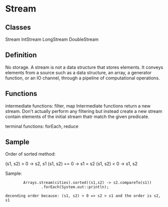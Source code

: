 # Stream

## Classes

Stream
IntStream
LongStream
DoubleStream

## Definition

No storage. A stream is not a data structure that stores elements.
It conveys elements from a source such as a data structure, an array, a generator function, or an IO channel, through a pipeline of computational operations.

## Functions

intermediate functions: filter, map
Intermediate functions return a new stream. Don't actually perform any filtering but instead create a  new stream contain elements of the initial stream thatr match the given predicate.

terminal functions: forEach, reduce

## Sample

Order of sorted method:

(s1, s2) > 0 -> s2, s1
(s1, s2) == 0 -> s1 = s2
(s1, s2) < 0 -> s1, s2

Sample:

```
        Arrays.stream(cities).sorted((s1,s2) -> s2.compareTo(s1))
                .forEach(System.out::println);

decending order because: (s1, s2) > 0 => s2 > s1 and the order is s2, s1
```
